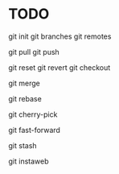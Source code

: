 TODO
====

git init
git branches
git remotes

git pull
git push

git reset
git revert
git checkout

git merge

git rebase

git cherry-pick

git fast-forward

git stash


git instaweb

